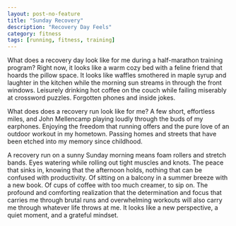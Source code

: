 ```yaml
---
layout: post-no-feature
title: "Sunday Recovery"
description: "Recovery Day Feels"
category: fitness
tags: [running, fitness, training]
---
```

 What does a recovery day look like for me during a half-marathon training program? Right now, it looks like a warm cozy bed with a feline friend that hoards the pillow space. It looks like waffles smothered in maple syrup and laughter in the kitchen while the morning sun streams in through the front windows. Leisurely drinking hot coffee on the couch while failing miserably at crossword puzzles. Forgotten phones and inside jokes.

  What does does a recovery run look like for me? A few short, effortless miles, and John Mellencamp playing loudly through the buds of my earphones. Enjoying the freedom that running offers and the pure love of an outdoor workout in my hometown. Passing homes and streets that have been etched into my memory since childhood.

   A recovery run on a sunny Sunday morning means foam rollers and stretch bands. Eyes watering while rolling out tight muscles and knots. The peace that sinks in, knowing that the afternoon holds, nothing that can be confused with productivity. Of sitting on a balcony in a summer breeze with a new book. Of cups of coffee with too much creamer, to sip on. The profound and comforting realization that the determination and focus that carries me through brutal runs and overwhelming workouts will also carry me through whatever life throws at me. It looks like a new perspective, a quiet moment, and a grateful mindset.   
